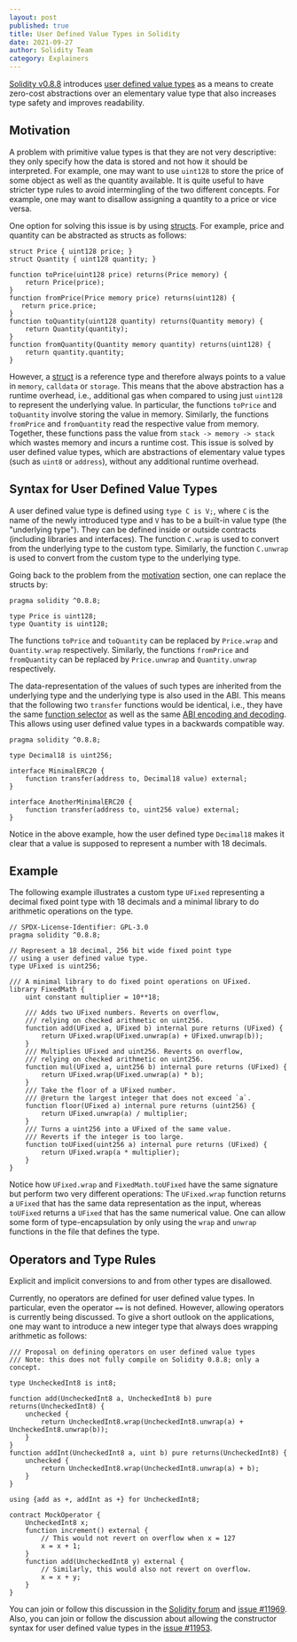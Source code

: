 ```yaml
---
layout: post
published: true
title: User Defined Value Types in Solidity
date: 2021-09-27
author: Solidity Team
category: Explainers
---
```


[Solidity v0.8.8](https://github.com/ethereum/solidity/releases/tag/v0.8.8) introduces [user defined
value types](https://docs.soliditylang.org/en/latest/types.html?#user-defined-value-types) as a
means to create zero-cost abstractions over an elementary value type that also increases type safety
and improves readability.

## Motivation

A problem with primitive value types is that they are not very descriptive: they only specify how
the data is stored and not how it should be interpreted. For example, one may want to use `uint128`
to store the price of some object as well as the quantity available. It is quite useful to have
stricter type rules to avoid intermingling of the two different concepts. For example, one may want
to disallow assigning a quantity to a price or vice versa.

One option for solving this issue is by using
[structs](https://docs.soliditylang.org/en/latest/types.html#structs). For example, price and
quantity can be abstracted as structs as follows:

```solidity
struct Price { uint128 price; }
struct Quantity { uint128 quantity; }

function toPrice(uint128 price) returns(Price memory) {
    return Price(price);
}
function fromPrice(Price memory price) returns(uint128) {
   return price.price;
}
function toQuantity(uint128 quantity) returns(Quantity memory) {
    return Quantity(quantity);
}
function fromQuantity(Quantity memory quantity) returns(uint128) {
    return quantity.quantity;
}
```

However, a [struct](https://docs.soliditylang.org/en/latest/types.html?#structs) is a reference type
and therefore always points to a value in `memory`, `calldata` or `storage`. This means that the
above abstraction has a runtime overhead, i.e., additional gas when compared to using just `uint128`
to represent the underlying value. In particular, the functions `toPrice` and `toQuantity` involve
storing the value in memory. Similarly, the functions `fromPrice` and `fromQuantity` read the
respective value from memory. Together, these functions pass the value from `stack -> memory ->
stack` which wastes memory and incurs a runtime cost. This issue is solved by user defined value
types, which are abstractions of elementary value types (such as `uint8` or `address`), without any
additional runtime overhead.

## Syntax for User Defined Value Types

A user defined value type is defined using `type C is V;`, where `C` is the name of the newly
introduced type and `V` has to be a built-in value type (the "underlying type"). They can be defined
inside or outside contracts (including libraries and interfaces). The function `C.wrap` is used to
convert from the underlying type to the custom type. Similarly, the function `C.unwrap` is used to
convert from the custom type to the underlying type.

Going back to the problem from the [motivation](#motivation) section, one can replace the structs by:

```solidity
pragma solidity ^0.8.8;

type Price is uint128;
type Quantity is uint128;
```

The functions `toPrice` and `toQuantity` can be replaced by `Price.wrap` and `Quantity.wrap`
respectively. Similarly, the functions `fromPrice` and `fromQuantity` can be replaced by
`Price.unwrap` and `Quantity.unwrap` respectively.

The data-representation of the values of such types are inherited from the underlying type and the
underlying type is also used in the ABI. This means that the following two `transfer` functions
would be identical, i.e., they have the same [function
selector](https://docs.soliditylang.org/en/latest/abi-spec.html#function-selector) as well as the
same [ABI encoding and
decoding](https://docs.soliditylang.org/en/latest/abi-spec.html#mapping-solidity-to-abi-types). This
allows using user defined value types in a backwards compatible way.

```solidity
pragma solidity ^0.8.8;

type Decimal18 is uint256;

interface MinimalERC20 {
    function transfer(address to, Decimal18 value) external;
}

interface AnotherMinimalERC20 {
    function transfer(address to, uint256 value) external;
}
```

Notice in the above example, how the user defined type `Decimal18` makes it clear that a value is
supposed to represent a number with 18 decimals.

## Example

The following example illustrates a custom type `UFixed` representing a decimal fixed point type
with 18 decimals and a minimal library to do arithmetic operations on the type.

```solidity
// SPDX-License-Identifier: GPL-3.0
pragma solidity ^0.8.8;

// Represent a 18 decimal, 256 bit wide fixed point type
// using a user defined value type.
type UFixed is uint256;

/// A minimal library to do fixed point operations on UFixed.
library FixedMath {
    uint constant multiplier = 10**18;

    /// Adds two UFixed numbers. Reverts on overflow,
    /// relying on checked arithmetic on uint256.
    function add(UFixed a, UFixed b) internal pure returns (UFixed) {
        return UFixed.wrap(UFixed.unwrap(a) + UFixed.unwrap(b));
    }
    /// Multiplies UFixed and uint256. Reverts on overflow,
    /// relying on checked arithmetic on uint256.
    function mul(UFixed a, uint256 b) internal pure returns (UFixed) {
        return UFixed.wrap(UFixed.unwrap(a) * b);
    }
    /// Take the floor of a UFixed number.
    /// @return the largest integer that does not exceed `a`.
    function floor(UFixed a) internal pure returns (uint256) {
        return UFixed.unwrap(a) / multiplier;
    }
    /// Turns a uint256 into a UFixed of the same value.
    /// Reverts if the integer is too large.
    function toUFixed(uint256 a) internal pure returns (UFixed) {
        return UFixed.wrap(a * multiplier);
    }
}
```

Notice how `UFixed.wrap` and `FixedMath.toUFixed` have the same signature but perform two very
different operations: The `UFixed.wrap` function returns a `UFixed` that has the same data
representation as the input, whereas `toUFixed` returns a `UFixed` that has the same numerical
value. One can allow some form of type-encapsulation by only using the `wrap` and `unwrap` functions
in the file that defines the type.

## Operators and Type Rules

Explicit and implicit conversions to and from other types are disallowed.

Currently, no operators are defined for user defined value types. In particular, even the operator
`==` is not defined. However, allowing operators is currently being discussed. To give a short
outlook on the applications, one may want to introduce a new integer type that always does wrapping
arithmetic as follows:

```solidity
/// Proposal on defining operators on user defined value types
/// Note: this does not fully compile on Solidity 0.8.8; only a concept.

type UncheckedInt8 is int8;

function add(UncheckedInt8 a, UncheckedInt8 b) pure returns(UncheckedInt8) {
    unchecked {
        return UncheckedInt8.wrap(UncheckedInt8.unwrap(a) + UncheckedInt8.unwrap(b));
    }
}
function addInt(UncheckedInt8 a, uint b) pure returns(UncheckedInt8) {
    unchecked {
        return UncheckedInt8.wrap(UncheckedInt8.unwrap(a) + b);
    }
}

using {add as +, addInt as +} for UncheckedInt8;

contract MockOperator {
    UncheckedInt8 x;
    function increment() external {
        // This would not revert on overflow when x = 127
        x = x + 1;
    }
    function add(UncheckedInt8 y) external {
        // Similarly, this would also not revert on overflow.
        x = x + y;
    }
}
```

You can join or follow this discussion in the [Solidity
forum](https://forum.soliditylang.org/t/user-defined-types-and-operators/456) and [issue
#11969](https://github.com/ethereum/solidity/issues/11969). Also, you can join or follow the
discussion about allowing the constructor syntax for user defined value types in the [issue
#11953](https://github.com/ethereum/solidity/issues/11953).
